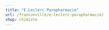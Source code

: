 ```yaml
---
title: "E.Leclerc Parapharmacie"
url: /franconville/e-leclerc-parapharmacie/
shop: chimiste
---
```


